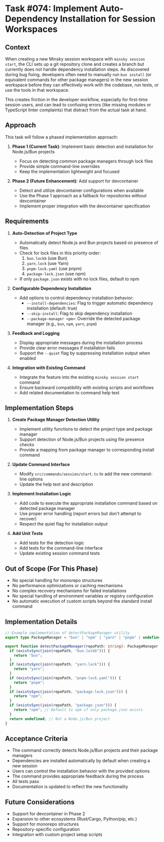 # Task #074: Implement Auto-Dependency Installation for Session Workspaces

## Context

When creating a new Minsky session workspace with `minsky session start`, the CLI sets up a git repository clone and creates a branch but currently does not handle dependency installation steps. As discovered during bug fixing, developers often need to manually run `bun install` (or equivalent commands for other package managers) in the new session workspace before they can effectively work with the codebase, run tests, or use the tools in that workspace.

This creates friction in the developer workflow, especially for first-time session users, and can lead to confusing errors (like missing modules or TypeScript linter complaints) that distract from the actual task at hand.

## Approach

This task will follow a phased implementation approach:

1. **Phase 1 (Current Task)**: Implement basic detection and installation for Node.js/Bun projects

   - Focus on detecting common package managers through lock files
   - Provide simple command-line overrides
   - Keep the implementation lightweight and focused

2. **Phase 2 (Future Enhancement)**: Add support for devcontainer
   - Detect and utilize devcontainer configurations when available
   - Use the Phase 1 approach as a fallback for repositories without devcontainer
   - Implement proper integration with the devcontainer specification

## Requirements

1. **Auto-Detection of Project Type**

   - Automatically detect Node.js and Bun projects based on presence of files
   - Check for lock files in this priority order:
     1. `bun.lockb` (use Bun)
     2. `yarn.lock` (use Yarn)
     3. `pnpm-lock.yaml` (use pnpm)
     4. `package-lock.json` (use npm)
   - If only `package.json` exists with no lock files, default to npm

2. **Configurable Dependency Installation**

   - Add options to control dependency installation behavior:
     - `--install-dependencies`: Flag to trigger automatic dependency installation (default: true)
     - `--skip-install`: Flag to skip dependency installation
     - `--package-manager <pm>`: Override the detected package manager (e.g., `bun`, `npm`, `yarn`, `pnpm`)

3. **Feedback and Logging**

   - Display appropriate messages during the installation process
   - Provide clear error messages if installation fails
   - Support the `--quiet` flag by suppressing installation output when enabled

4. **Integration with Existing Command**
   - Integrate the feature into the existing `minsky session start` command
   - Ensure backward compatibility with existing scripts and workflows
   - Add related documentation to command help text

## Implementation Steps

1. **Create Package Manager Detection Utility**

   - Implement utility functions to detect the project type and package manager
   - Support detection of Node.js/Bun projects using file presence checks
   - Provide a mapping from package manager to corresponding install command

2. **Update Command Interface**

   - Modify `src/commands/session/start.ts` to add the new command-line options
   - Update the help text and description

3. **Implement Installation Logic**

   - Add code to execute the appropriate installation command based on detected package manager
   - Use proper error handling (report errors but don't attempt to recover)
   - Respect the quiet flag for installation output

4. **Add Unit Tests**
   - Add tests for the detection logic
   - Add tests for the command-line interface
   - Update existing session command tests

## Out of Scope (For This Phase)

- No special handling for monorepo structures
- No performance optimizations or caching mechanisms
- No complex recovery mechanisms for failed installations
- No special handling of environment variables or registry configuration
- No automatic execution of custom scripts beyond the standard install command

## Implementation Details

```typescript
// Example implementation of detectPackageManager utility
export type PackageManager = "bun" | "npm" | "yarn" | "pnpm" | undefined;

export function detectPackageManager(repoPath: string): PackageManager {
  if (existsSync(join(repoPath, "bun.lockb"))) {
    return "bun";
  }
  if (existsSync(join(repoPath, "yarn.lock"))) {
    return "yarn";
  }
  if (existsSync(join(repoPath, "pnpm-lock.yaml"))) {
    return "pnpm";
  }
  if (existsSync(join(repoPath, "package-lock.json"))) {
    return "npm";
  }
  if (existsSync(join(repoPath, "package.json"))) {
    return "npm"; // Default to npm if only package.json exists
  }
  return undefined; // Not a Node.js/Bun project
}
```

## Acceptance Criteria

- The command correctly detects Node.js/Bun projects and their package managers
- Dependencies are installed automatically by default when creating a new session
- Users can control the installation behavior with the provided options
- The command provides appropriate feedback during the process
- All tests pass
- Documentation is updated to reflect the new functionality

## Future Considerations

- Support for devcontainer in Phase 2
- Expansion to other ecosystems (Rust/Cargo, Python/pip, etc.)
- Support for monorepo structures
- Repository-specific configuration
- Integration with custom project setup scripts
